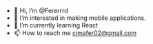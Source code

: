 - 👋 Hi, I’m @Fererrrd 
- 👀 I’m interested in making mobile applications.
- 🌱 I’m currently learning React
- 📫 How to reach me cimafer02@gmail.com

<!---
Fererrrd/Fererrrd is a ✨ special ✨ repository because its `README.md` (this file) appears on your GitHub profile.
You can click the Preview link to take a look at your changes.
--->
